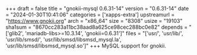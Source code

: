 +++
draft = false
title = "gnokii-mysql 0.6.31-14"
version = "0.6.31-14"
date = "2024-01-30T10:41:06"
categories = ['xapps-extra']
upstreamurl = "https://www.gnokii.org"
arch = "x86_64"
size = "8308"
usize = "19103"
sha1sum = "8670cc283a11bc38aad8a625ce98cec288bc0e82"
depends = "['glib2', 'mariadb-libs>=10.3.14', 'gnokii=0.6.31']"
files = "['usr/', 'usr/lib/', 'usr/lib/smsd/', 'usr/lib/smsd/libsmsd_mysql.la', 'usr/lib/smsd/libsmsd_mysql.so']"
+++
MySQL support for gnokii.